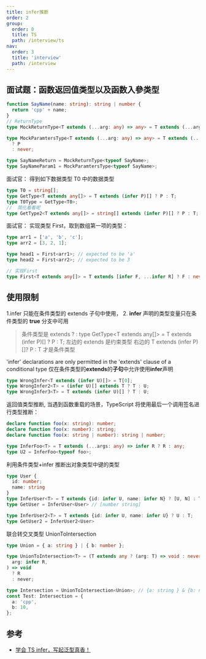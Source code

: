 ```yaml
---
title: infer推断
order: 2
group:
  order: 0
  title: TS
  path: /interview/ts
nav:
  order: 3
  title: 'interview'
  path: /interview
---
```


## 面试题：函数返回值类型以及函数入參类型

```ts
function SayName(name: string): string | number {
  return 'cpp' + name;
}
// ReturnType
type MockReturnType<T extends (...arg: any) => any> = T extends (...arg: any) => infer R ? R : any;

type MockParamtersType<T extends (...arg: any) => any> = T extends (...arg: infer P) => any
  ? P
  : never;

type SayNameReturn = MockReturnType<typeof SayName>;
type SayNameParam1 = MockParamtersType<typeof SayName>;
```

面试官： 得到如下数据类型 T0 中的数据类型

```ts
type T0 = string[];
type GetType<T extends any[]> = T extends (infer P)[] ? P : T;
type T0Type = GetType<T0>;
//  简化看看呢
type GetType2<T extends any[]> = string[] extends (infer P)[] ? P : T;
```

面试官： 实现类型 First<T>，取到数组第一项的类型：

```ts
type arr1 = ['a', 'b', 'c'];
type arr2 = [3, 2, 1];

type head1 = First<arr1>; // expected to be 'a'
type head2 = First<arr2>; // expected to be 3

// 实现First
type First<T extends any[]> = T extends [infer F, ...infer R] ? F : never;
```

## 使用限制

1.infer 只能在条件类型的 extends 子句中使用， 2. **infer** 声明的类型变量只在条件类型的 **true** 分支中可用

> 条件类型是 extends ? : type GetType<T extends any[]> = T extends (infer P)[] ? P : T; 左边的 extends 是约束类型 右边的 T extends (infer P)[]? P : T 才是条件类型

'infer' declarations are only permitted in the 'extends' clause of a conditional type 仅在条件类型的**extends**的**子句**中允许使用**infer**声明

```ts
type WrongInfer<T extends (infer U)[]> = T[0];
type WrongInfer2<T> = (infer U)[] extends T ? T : U;
type WrongInfer3<T> = T extends (infer U)[] ? T : U;
```

返回值类型推断, 当遇到函数重载的场景，TypeScript 将使用最后一个调用签名进行类型推断：

```ts
declare function foo(x: string): number;
declare function foo(x: number): string;
declare function foo(x: string | number): string | number;

type InferFoo<T> = T extends (...args: any) => infer R ? R : any;
type U2 = InferFoo<typeof foo>;
```

利用条件类型+infer 推断出对象类型中键的类型

```ts
type User {
  id: number;
  name: string
}
type InferUser<T> = T extends {id: infer U, name: infer N} ? [U, N] : T;
type GetUser = InferUser<User> // [number string]

type InferUser2<T> = T extends {id: infer U, name: infer U} ? U : T;
type GetUser2 = InferUser2<User>
```

联合转交叉类型 UnionToIntersection

```ts
type Union = { a: string } | { b: number };

type UnionToIntersection<T> = (T extends any ? (arg: T) => void : never) extends (
  arg: infer R,
) => void
  ? R
  : never;

type Intersection = UnionToIntersection<Union>; // {a: string } & {b: number};
const Test: Intersection = {
  a: 'cpp',
  b: 10,
};
```

## 参考

- [学会 TS infer，写起泛型真香！](https://mp.weixin.qq.com/s/3QlkoSWyPrsNj1Sc8DvzJQ)
